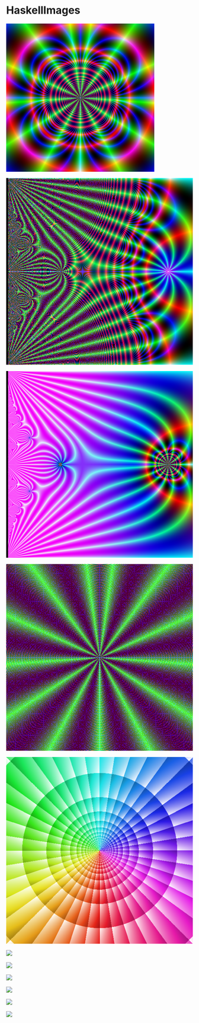 # HaskellImages

![](images/myzeta.png)

![](images/EisensteinE4.png)

![](images/EisensteinE4_inverse.png)

![](images/Sigma03.png)

![](images/Zeta-cm3_2.png)

![](Klein_cm3.png)

![](Klein_cm1.png)

![](Klein_cm4.png)

![](KleinFibonacci_cm3_v0.png)

![](KleinFibonacci_cm1.png)

![](KleinFibonacci_cm4.png)